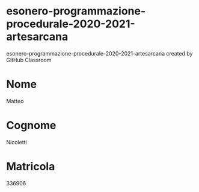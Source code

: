 # esonero-programmazione-procedurale-2020-2021-artesarcana
esonero-programmazione-procedurale-2020-2021-artesarcana created by GitHub Classroom

# Nome 
Matteo
# Cognome 
Nicoletti
# Matricola 
336906
